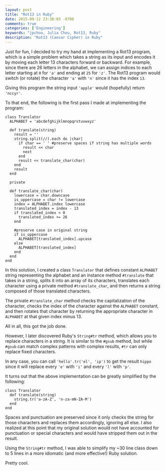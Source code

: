 ```yaml
---
layout: post
title: "Rot13 in Ruby"
date: 2015-09-12 23:38:03 -0700
comments: true
categories: ['Engineering']
keywords: "jpchou, Julia Chou, Rot13, Ruby"
description: "Rot13 (Caesar Cipher) in Ruby"
---
```


Just for fun, I decided to try my hand at implementing a Rot13 program, which is a simple problem which takes
a string as its input and encodes it by moving each letter 13 characters forward or backward.
For example, since there are 26 letters in the alphabet, we can assign indices to each letter starting at `0` for `'a'`
and ending at `25` for `'z'`. The Rot13 program would switch (or rotate) the character `'a'` with `'n'` since it has the index `13`.

Giving this program the string input `'apple'` would (hopefully) return `'nccyr'`.

To that end, the following is the first pass I made at implementing the program:

```
class Translator
  ALPHABET = 'abcdefghijklmnopqrstuvwxyz'

  def translate(string)
    result = ''
    string.split(//).each do |char|
      if char == ' ' #preserve spaces if string has multiple words
        result << char
        next
      end
      result << translate_char(char)
    end
    result
  end

  private

  def translate_char(char)
    lowercase = char.downcase
    is_uppercase = char != lowercase
    index = ALPHABET.index lowercase
    translated_index = index - 13
    if translated_index < 0
      translated_index += 26
    end

    #preserve case in original string
    if is_uppercase
      ALPHABET[translated_index].upcase
    else
      ALPHABET[translated_index]
    end
  end
end

```

In this solution, I created a class `Translator` that defines constant `ALPHABET` string representing the alphabet and
an instance method `#translate` that takes in a string, splits it into an array of its characters, translates each character
using a private method `#translate_char`, and then returns a string composed of those translated characters.

The private `#translate_char` method checks the capitalization of the character, checks the index of the character against
the `ALPHABET` constant, and then rotates that character by returning the appropriate character in `ALPHABET` at that given index minus 13.

All in all, this got the job done.

However, I later discovered Ruby's `String#tr` method, which allows you to replace characters in a string. It is similar to
the `#gsub` method, but while `#gsub` can match complex patterns with complex results, `#tr` can only replace fixed characters.

In any case, you can call `'hello'.tr('el', 'ip')` to get the result `hippo` since it will replace every `'e'` with `'i'`
and every `'l'` with `'p'`.

It turns out that the above implementation can be greatly simplified by the following:

```
class Translator
  def translate(string)
    string.tr('a-zA-Z', 'n-za-mN-ZA-M')
  end
end
```

Spaces and punctuation are preserved since it only checks the string for those characters and replaces
them accordingly, ignoring all else. I also realized at this point that my original solution would not have accounted for punctuation
or special characters and would have stripped them out in the result.

Using the `String#tr` method, I was able to simplify my ~30 line class down to 5 lines in a more idiomatic (and more effective!)
Ruby solution.

Pretty cool.
